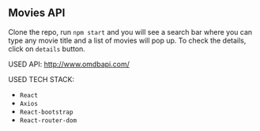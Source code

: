 ## Movies API

Clone the repo, run ``npm start`` and you will see a search bar where you can type any movie title and a list of movies will pop up. 
To check the details, click on ``details`` button.

USED API: http://www.omdbapi.com/

USED  TECH STACK:
- ``React``
- ``Axios``
- ``React-bootstrap``
- ``React-router-dom``
